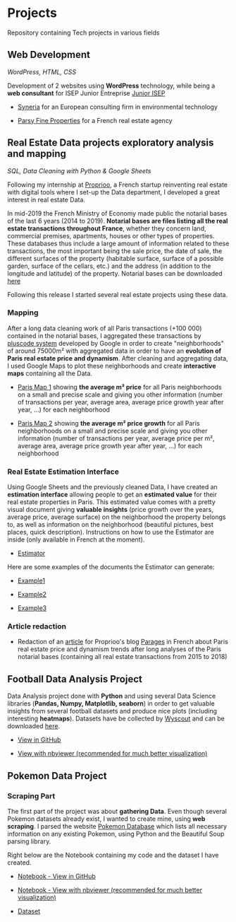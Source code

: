 # Projects

Repository containing Tech projects in various fields

## Web Development
*WordPress, HTML, CSS*

Development of 2 websites using **WordPress** technology, while being a **web consultant** for ISEP Junior Entreprise [Junior ISEP](https://juniorisep.com/)

- [Syneria](https://syneria.eu) for an European consulting firm in environmental technology

- [Parsy Fine Properties](https://parsyfineproperties.fr) for a French real estate agency


## Real Estate Data projects exploratory analysis and mapping
*SQL, Data Cleaning with Python & Google Sheets*

Following my internship at [Proprioo](https://www.proprioo.fr/), a French startup reinventing real estate with digital tools where I set-up the Data department, I developed a great interest in real estate Data. 

In mid-2019 the French Ministry of Economy made public the notarial bases of the last 6 years (2014 to 2019). **Notarial bases are files listing all the real estate transactions throughout France**, whether they concern land, commercial premises, apartments, houses or other types of properties. These databases thus include a large amount of information related to these transactions, the most important being the sale price, the date of sale, the different surfaces of the property (habitable surface, surface of a possible garden, surface of the cellars, etc.) and the address (in addition to the longitude and latitude) of the property.
Notarial bases can be downloaded [here](https://www.data.gouv.fr/fr/datasets/5c4ae55a634f4117716d5656/)

Following this release I started several real estate projects using these data.

### Mapping

After a long data cleaning work of all Paris transactions (+100 000) contained in the notarial bases, I aggregated these transactions by [pluscode system](https://plus.codes/) developed by Google in order to create "neighborhoods" of around 75000m² with aggregated data in order to have an **evolution of Paris real estate price and dynamism**. After cleaning and aggregating data, I used Google Maps to plot these neighborhoods and create **interactive maps** containing all the Data.

- [Paris Map 1](https://drive.google.com/open?id=1bYKrzYddpg0RCIuHa554BcsgRQOnFXPc&usp=sharing) showing **the average m² price** for all Paris neighborhoods on a small and precise scale and giving you other information (number of transactions per year, average area, average price growth year after year, ...) for each neighborhood

- [Paris Map 2](https://drive.google.com/open?id=1b_0M5x9MTc8AH3XkYjj8f7i3TtrWi5X1&usp=sharing) showing **the average m² price growth** for all Paris neighborhoods on a small and precise scale and giving you other information (number of transactions per year, average price per m², average area, average price growth year after year, ...) for each neighborhood

### Real Estate Estimation Interface

Using Google Sheets and the previously cleaned Data, I have created an **estimation interface** allowing people to get an **estimated value** for their real estate properties in Paris. This estimated value comes with a pretty visual document giving **valuable insights** (price growth over the years, average price, average surface) on the neighborhood the property belongs to, as well as information on the neighborhood (beautiful pictures, best places, quick description).
Instructions on how to use the Estimator are inside (only available in French at the moment).

- [Estimator](https://docs.google.com/spreadsheets/d/1-yrTY5q0C5gitchko1oKf6UgsnxUQwgEUAmis2YKYtg/edit?usp=sharing)

Here are some examples of the documents the Estimator can generate: 

- [Example1](https://drive.google.com/file/d/154GBYd5a3Awr08dwo1R8_bKwAVM9fEcc)

- [Example2](https://drive.google.com/file/d/1USm8pGZTP1PS8LFlZe39TT54oUiYpmns)

- [Example3](https://drive.google.com/open?id=1nP-y3IQyQOYkRv-oZBPUz-RqNnMlCGu9)

### Article redaction

- Redaction of an [article](https://www.proprioo.fr/blog/dynamiques-quartiers-parisiens/) for Proprioo's blog [Parages](https://www.proprioo.fr/blog/) in French about Paris real estate price and dynamism trends after long analyses of the Paris notarial bases (containing all real estate transactions from 2015 to 2018)

## Football Data Analysis Project

Data Analysis project done with **Python** and using several Data Science libraries (**Pandas, Numpy, Matplotlib, seaborn**) in order to get valuable insights from several football datasets and produce nice plots (including interesting **heatmaps**). Datasets have be collected by [Wyscout](https://wyscout.com/) and can be downloaded [here](https://figshare.com/collections/Soccer_match_event_dataset/4415000).

- [View in GitHub](https://github.com/nathanbry2/Projects/blob/master/Football_Analyses.ipynb)

- [View with nbviewer (recommended for much better visualization)](https://nbviewer.jupyter.org/github/nathanbry2/Projects/blob/master/Football_Analyses.ipynb)

## Pokemon Data Project

### Scraping Part

The first part of the project was about **gathering Data**. Even though several Pokemon datasets already exist, I wanted to create mine, using **web scraping**. I parsed the website [Pokemon Database](https://pokemondb.net/pokedex/all) which lists all necessary information on any existing Pokemon, using Python and the Beautiful Soup parsing library.

Right below are the Notebook containing my code and the dataset I have created.

- [Notebook - View in GitHub](https://github.com/nathanbry2/Projects/blob/master/Pokemon%20Project%20-%20Scraping%20Part.ipynb)

- [Notebook - View with nbviewer (recommended for much better visualization)](https://nbviewer.jupyter.org/github/nathanbry2/Projects/blob/master/Pokemon%20Project%20-%20Scraping%20Part.ipynb)

- [Dataset](https://github.com/nathanbry2/Projects/blob/master/pokemon_dataset.csv)

